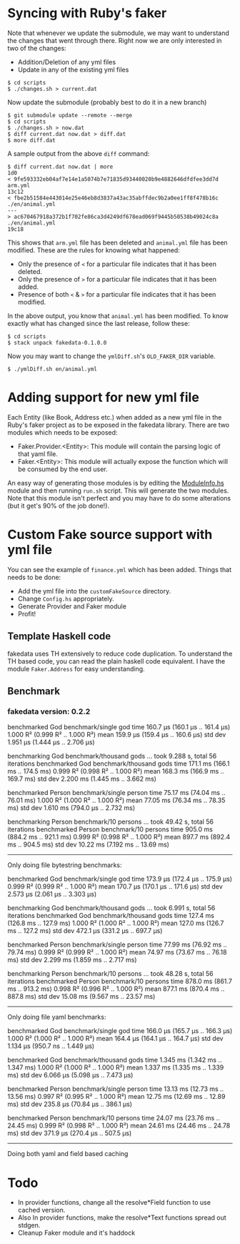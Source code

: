 # Syncing with Ruby's faker

Note that whenever we update the submodule, we may want to understand
the changes that went through there. Right now we are only interested
in two of the changes:
* Addition/Deletion of any yml files
* Update in any of the existing yml files

``` shellsession
$ cd scripts
$ ./changes.sh > current.dat
```

Now update the submodule (probably best to do it in a new branch)

``` shellsession
$ git submodule update --remote --merge
$ cd scripts
$ ./changes.sh > now.dat
$ diff current.dat now.dat > diff.dat
$ more diff.dat
```

A sample output from the above `diff` command:

``` shellsession
$ diff current.dat now.dat | more
1d0
< 9fe593332eb04af7e14e1a5074b7e71835d93440020b9e4882646dfdfee3dd7d  arm.yml
13c12
< fbe2b51584e443014e25e46eb8d3837a43ac35abffdec9b2a0ee1ff8f478b16c  ./en/animal.yml
---
> ac670467918a372b1f702fe86ca3d4249df678ead069f9445b50538b49024c8a  ./en/animal.yml
19c18
```

This shows that `arm.yml` file has been deleted and `animal.yml` file
has been modified. These are the rules for knowing what happened:
* Only the presence of `<` for a particular file indicates that it has
  been deleted.
* Only the presence of `>` for a particular file indicates that it has
  been added.
* Presence of both `<` & `>` for a particular file indicates that it
  has been modified.

In the above output, you know that `animal.yml` has been modified. To
know exactly what has changed since the last release, follow these:

``` shellsession
$ cd scripts
$ stack unpack fakedata-0.1.0.0
```

Now you may want to change the `ymlDiff.sh`'s `OLD_FAKER_DIR` variable.

``` shellsession
$ ./ymlDiff.sh en/animal.yml
```

# Adding support for new yml file

Each Entity (like Book, Address etc.) when added as a new yml file in
the Ruby's faker project as to be exposed in the fakedata
library. There are two modules which needs to be exposed:

* Faker.Provider.\<Entity\>: This module will contain the parsing
  logic of that yaml file.
* Faker.\<Entity\>: This module will actually expose the function
  which will be consumed by the end user.

An easy way of generating those modules is by editing the
[ModuleInfo.hs](./scripts/ModuleInfo.hs) module and then running
`run.sh` script. This will generate the two modules. Note that this
module isn't perfect and you may have to do some alterations (but it
get's 90% of the job done!).

# Custom Fake source support with yml file

You can see the example of `finance.yml` which has been added. Things
that needs to be done:
* Add the yml file into the `customFakeSource` directory.
* Change `Config.hs` appropriately.
* Generate Provider and Faker module
* Profit!

## Template Haskell code

fakedata uses TH extensively to reduce code duplication. To understand
the TH based code, you can read the plain haskell code equivalent. I
have the module `Faker.Address` for easy understanding.

## Benchmark

### fakedata version: 0.2.2

benchmarked God benchmark/single god
time                 160.7 μs   (160.1 μs .. 161.4 μs)
                     1.000 R²   (0.999 R² .. 1.000 R²)
mean                 159.9 μs   (159.4 μs .. 160.6 μs)
std dev              1.951 μs   (1.444 μs .. 2.706 μs)

benchmarking God benchmark/thousand gods ... took 9.288 s, total 56 iterations
benchmarked God benchmark/thousand gods
time                 171.1 ms   (166.1 ms .. 174.5 ms)
                     0.999 R²   (0.998 R² .. 1.000 R²)
mean                 168.3 ms   (166.9 ms .. 169.7 ms)
std dev              2.200 ms   (1.445 ms .. 3.662 ms)

benchmarked Person benchmark/single person
time                 75.17 ms   (74.04 ms .. 76.01 ms)
                     1.000 R²   (1.000 R² .. 1.000 R²)
mean                 77.05 ms   (76.34 ms .. 78.35 ms)
std dev              1.610 ms   (794.0 μs .. 2.732 ms)

benchmarking Person benchmark/10 persons ... took 49.42 s, total 56 iterations
benchmarked Person benchmark/10 persons
time                 905.0 ms   (884.2 ms .. 921.1 ms)
                     0.999 R²   (0.998 R² .. 1.000 R²)
mean                 897.7 ms   (892.4 ms .. 904.5 ms)
std dev              10.22 ms   (7.192 ms .. 13.69 ms)

----------------------------------

Only doing file bytestring benchmarks:

benchmarked God benchmark/single god
time                 173.9 μs   (172.4 μs .. 175.9 μs)
                     0.999 R²   (0.999 R² .. 1.000 R²)
mean                 170.7 μs   (170.1 μs .. 171.6 μs)
std dev              2.573 μs   (2.061 μs .. 3.303 μs)

benchmarking God benchmark/thousand gods ... took 6.991 s, total 56 iterations
benchmarked God benchmark/thousand gods
time                 127.4 ms   (126.8 ms .. 127.9 ms)
                     1.000 R²   (1.000 R² .. 1.000 R²)
mean                 127.0 ms   (126.7 ms .. 127.2 ms)
std dev              472.1 μs   (331.2 μs .. 697.7 μs)

benchmarked Person benchmark/single person
time                 77.99 ms   (76.92 ms .. 79.74 ms)
                     0.999 R²   (0.999 R² .. 1.000 R²)
mean                 74.97 ms   (73.67 ms .. 76.18 ms)
std dev              2.299 ms   (1.859 ms .. 2.717 ms)

benchmarking Person benchmark/10 persons ... took 48.28 s, total 56 iterations
benchmarked Person benchmark/10 persons
time                 878.0 ms   (861.7 ms .. 913.2 ms)
                     0.998 R²   (0.996 R² .. 1.000 R²)
mean                 877.1 ms   (870.4 ms .. 887.8 ms)
std dev              15.08 ms   (9.567 ms .. 23.57 ms)

--------------------------------------------
Only doing file yaml  benchmarks:

benchmarked God benchmark/single god
time                 166.0 μs   (165.7 μs .. 166.3 μs)
                     1.000 R²   (1.000 R² .. 1.000 R²)
mean                 164.4 μs   (164.1 μs .. 164.7 μs)
std dev              1.134 μs   (950.7 ns .. 1.449 μs)

benchmarked God benchmark/thousand gods
time                 1.345 ms   (1.342 ms .. 1.347 ms)
                     1.000 R²   (1.000 R² .. 1.000 R²)
mean                 1.337 ms   (1.335 ms .. 1.339 ms)
std dev              6.066 μs   (5.098 μs .. 7.473 μs)

benchmarked Person benchmark/single person
time                 13.13 ms   (12.73 ms .. 13.56 ms)
                     0.997 R²   (0.995 R² .. 1.000 R²)
mean                 12.75 ms   (12.69 ms .. 12.89 ms)
std dev              235.8 μs   (70.84 μs .. 386.1 μs)

benchmarked Person benchmark/10 persons
time                 24.07 ms   (23.76 ms .. 24.45 ms)
                     0.999 R²   (0.998 R² .. 1.000 R²)
mean                 24.61 ms   (24.46 ms .. 24.78 ms)
std dev              371.9 μs   (270.4 μs .. 507.5 μs)

-----------------------------------------

Doing both yaml and field based caching


# Todo

* In provider functions, change all the resolve*Field function to use cached version.
* Also In provider functions, make the resolve*Text functions spread out stdgen.
* Cleanup Faker module and it's haddock

